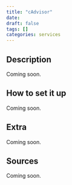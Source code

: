 ```yaml
---
title: "cAdvisor"
date: 
draft: false
tags: []
categories: services
---
```

## Description

Coming soon.

## How to set it up

Coming soon.

## Extra

Coming soon.

## Sources

Coming soon.